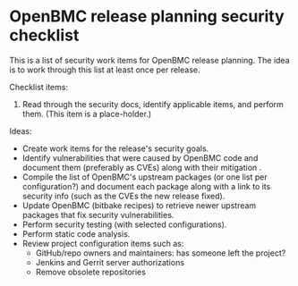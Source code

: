 # OpenBMC release planning security checklist

This is a list of security work items for OpenBMC release planning.
The idea is to work through this list at least once per release.

Checklist items:
 1. Read through the security docs, identify applicable items, and
    perform them.  (This item is a place-holder.)

Ideas:
 - Create work items for the release's security goals.
 - Identify vulnerabilities that were caused by OpenBMC code and
   document them (preferably as CVEs) along with their mitigation .
 - Compile the list of OpenBMC's upstream packages (or one list per
   configuration?) and document each package along with a link to its
   security info (such as the CVEs the new release fixed).
 - Update OpenBMC (bitbake recipes) to retrieve newer upstream
   packages that fix security vulnerabilities.
 - Perform security testing (with selected configurations).
 - Perform static code analysis.
 - Review project configuration items such as:
    + GitHub/repo owners and maintainers: has someone left the
      project?
    + Jenkins and Gerrit server authorizations
    + Remove obsolete repositories
